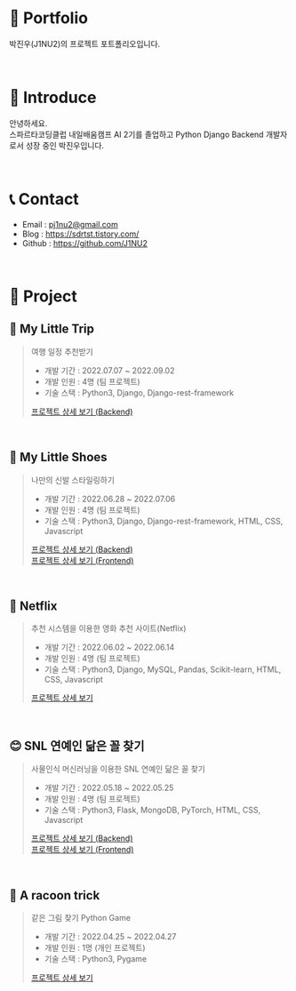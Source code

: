 # 📄 Portfolio

박진우(J1NU2)의 프로젝트 포트폴리오입니다.

<br/>

# 👋 Introduce

안녕하세요.  
스파르타코딩클럽 내일배움캠프 AI 2기를 졸업하고 Python Django Backend 개발자로서 성장 중인 박진우입니다.

<br/>

# 📞 Contact

- Email : pj1nu2@gmail.com
- Blog : https://sdrtst.tistory.com/
- Github : https://github.com/J1NU2

<br/>

# 📝 Project

## 🛫 My Little Trip
> 여행 일정 추천받기
>
> - 개발 기간 : 2022.07.07 ~ 2022.09.02
> - 개발 인원 : 4명 (팀 프로젝트)
> - 기술 스택 : Python3, Django, Django-rest-framework
>
> [프로젝트 상세 보기 (Backend)](https://github.com/J1NU2/MyLittleTrip_Backend)

<br/>

## 👟 My Little Shoes
> 나만의 신발 스타일링하기
>
> - 개발 기간 : 2022.06.28 ~ 2022.07.06
> - 개발 인원 : 4명 (팀 프로젝트)
> - 기술 스택 : Python3, Django, Django-rest-framework, HTML, CSS, Javascript
>
> [프로젝트 상세 보기 (Backend)](https://github.com/J1NU2/MyLittleShoes_Backend)  
> [프로젝트 상세 보기 (Frontend)](https://github.com/J1NU2/MyLittleShoes_Frontend)

<br/>

## 🎥 Netflix
> 추천 시스템을 이용한 영화 추천 사이트(Netflix)
>
> - 개발 기간 : 2022.06.02 ~ 2022.06.14
> - 개발 인원 : 4명 (팀 프로젝트)
> - 기술 스택 : Python3, Django, MySQL, Pandas, Scikit-learn, HTML, CSS, Javascript
>
> [프로젝트 상세 보기](https://github.com/J1NU2/Django_Netflix)

<br/>

## 😊 SNL 연예인 닮은 꼴 찾기
> 사물인식 머신러닝을 이용한 SNL 연예인 닮은 꼴 찾기
>
> - 개발 기간 : 2022.05.18 ~ 2022.05.25
> - 개발 인원 : 4명 (팀 프로젝트)
> - 기술 스택 : Python3, Flask, MongoDB, PyTorch, HTML, CSS, Javascript
>
> [프로젝트 상세 보기 (Backend)](https://github.com/J1NU2/SNL_Object_Detection_Backend)  
> [프로젝트 상세 보기 (Frontend)](https://github.com/J1NU2/SNL_Object_Detection_Frontend)

<br/>

## 🦝 A racoon trick
> 같은 그림 찾기 Python Game
>
> - 개발 기간 : 2022.04.25 ~ 2022.04.27
> - 개발 인원 : 1명 (개인 프로젝트)
> - 기술 스택 : Python3, Pygame
>
> [프로젝트 상세 보기](https://github.com/J1NU2/Racoon_Same_Pygame)

